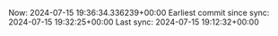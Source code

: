Now: 2024-07-15 19:36:34.336239+00:00 Earliest commit since sync: 2024-07-15 19:32:25+00:00 Last sync: 2024-07-15 19:12:32+00:00
